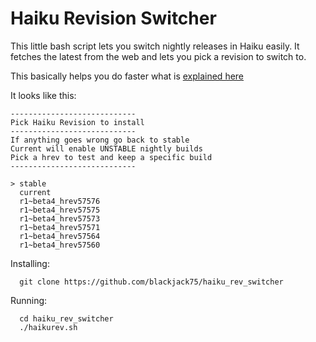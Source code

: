 # Haiku Revision Switcher

This little bash script lets you switch nightly releases in Haiku easily. It fetches the latest from the web and lets you pick a revision to switch to.

This basically helps you do faster what is [explained here](https://www.haiku-os.org/guides/daily-tasks/updating-system/)



It looks like this:

```
----------------------------
Pick Haiku Revision to install
----------------------------
If anything goes wrong go back to stable
Current will enable UNSTABLE nightly builds
Pick a hrev to test and keep a specific build
----------------------------

> stable
  current
  r1~beta4_hrev57576
  r1~beta4_hrev57575
  r1~beta4_hrev57573
  r1~beta4_hrev57571
  r1~beta4_hrev57564
  r1~beta4_hrev57560
```

Installing:

```
  git clone https://github.com/blackjack75/haiku_rev_switcher
```

Running:

```
  cd haiku_rev_switcher
  ./haikurev.sh
```

